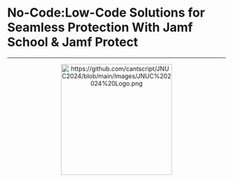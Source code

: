 # No-Code:Low-Code Solutions for Seamless Protection With Jamf School & Jamf Protect

---

<p align="center">
<img width="256" alt="https://github.com/cantscript/JNUC2024/blob/main/Images/JNUC%202024%20Logo.png">
</p>